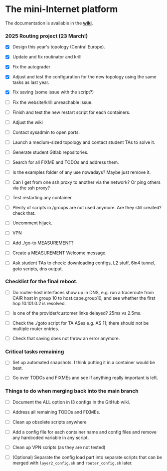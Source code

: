 # The mini-Internet platform

The documentation is available in the [**wiki**](https://github.com/nsg-ethz/mini_internet_project/wiki).

### 2025 Routing project (23 March!)

-[x] Design this year's topology (Central Europe).

-[x] Update and fix routinator and krill

-[x] Fix the autograder

-[x] Adjust and test the configuration for the new topology using the same tasks as last year.

-[x] Fix saving (some issue with the script?)

-[ ] Fix the website/krill unreachable issue.

-[ ] Finish and test the new restart script for each containers.

-[ ] Adjust the wiki

-[ ] Contact sysadmin to open ports.

-[ ] Launch a medium-sized topology and contact student TAs to solve it.

-[ ] Generate student Gitlab repositories.

-[ ] Search for all FIXME and TODOs and address them.

-[ ] Is the examples folder of any use nowadays? Maybe just remove it.

-[ ] Can I get from one ssh proxy to another via the network? Or ping others via the ssh proxy?

-[ ] Test restarting any container.

-[ ] Plenty of scripts in /groups are not used anymore. Are they still created? check that.

-[ ] Uncomment hijack.

-[ ] VPN

-[ ] Add ./go-to MEASUREMENT?

-[ ] Create a MEASUREMENT Welcome message.

-[ ] Ask student TAs to check: downloading configs, L2 stuff, 6in4 tunnel, goto scripts, dns output.

### Checklist for the final reboot.

-[ ] Do router-host interfaces show up in DNS, e.g. run a traceroute from CAIR host in group 10 to host.cape.group10, and see whether the first hop 10.101.0.2 is resolved.

-[ ] Is one of the provider/customer links delayed? 25ms vs 2.5ms.

-[ ] Check the ./goto script for TA ASes e.g. AS 11; there should not be multiple router entries.

-[ ] Check that saving does not throw an error anymore.

### Critical tasks remaining

-[ ] Set up automated snapshots. I think putting it in a container would be best.

-[ ] Go over TODOs and FIXMEs and see if anything really important is left.

### Things to do when merging back into the main branch

-[ ] Document the ALL option in l3 configs in the GitHub wiki.

-[ ] Address all remaining TODOs and FIXMEs.

-[ ] Clean up obsolete scripts anywhere

-[ ] Add a config file for each container name and config files and remove any hardcoded variable in any script.

-[ ] Clean up VPN scripts (as they are not tested)

-[ ] (Optional) Separate the config load part into separate scripts that can be merged with `layer2_config.sh` and `router_config.sh` later.